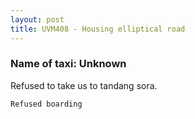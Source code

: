 ```yaml
---
layout: post
title: UVM408 - Housing elliptical road
---
```


### Name of taxi: Unknown

Refused to take us to tandang sora.

```Refused boarding```

